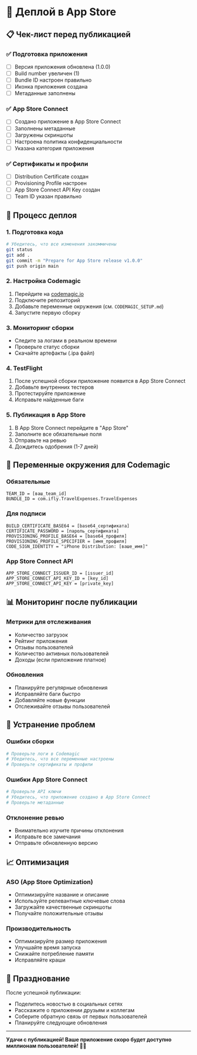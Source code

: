 # 🚀 Деплой в App Store

## 📋 Чек-лист перед публикацией

### ✅ Подготовка приложения
- [ ] Версия приложения обновлена (1.0.0)
- [ ] Build number увеличен (1)
- [ ] Bundle ID настроен правильно
- [ ] Иконка приложения создана
- [ ] Метаданные заполнены

### ✅ App Store Connect
- [ ] Создано приложение в App Store Connect
- [ ] Заполнены метаданные
- [ ] Загружены скриншоты
- [ ] Настроена политика конфиденциальности
- [ ] Указана категория приложения

### ✅ Сертификаты и профили
- [ ] Distribution Certificate создан
- [ ] Provisioning Profile настроен
- [ ] App Store Connect API Key создан
- [ ] Team ID указан правильно

## 🔄 Процесс деплоя

### 1. Подготовка кода
```bash
# Убедитесь, что все изменения закоммичены
git status
git add .
git commit -m "Prepare for App Store release v1.0.0"
git push origin main
```

### 2. Настройка Codemagic
1. Перейдите на [codemagic.io](https://codemagic.io)
2. Подключите репозиторий
3. Добавьте переменные окружения (см. `CODEMAGIC_SETUP.md`)
4. Запустите первую сборку

### 3. Мониторинг сборки
- Следите за логами в реальном времени
- Проверьте статус сборки
- Скачайте артефакты (.ipa файл)

### 4. TestFlight
1. После успешной сборки приложение появится в App Store Connect
2. Добавьте внутренних тестеров
3. Протестируйте приложение
4. Исправьте найденные баги

### 5. Публикация в App Store
1. В App Store Connect перейдите в "App Store"
2. Заполните все обязательные поля
3. Отправьте на ревью
4. Дождитесь одобрения (1-7 дней)

## 🎯 Переменные окружения для Codemagic

### Обязательные
```
TEAM_ID = [ваш_team_id]
BUNDLE_ID = com.ifly.TravelExpenses.TravelExpenses
```

### Для подписи
```
BUILD_CERTIFICATE_BASE64 = [base64_сертификата]
CERTIFICATE_PASSWORD = [пароль_сертификата]
PROVISIONING_PROFILE_BASE64 = [base64_профиля]
PROVISIONING_PROFILE_SPECIFIER = [имя_профиля]
CODE_SIGN_IDENTITY = "iPhone Distribution: [ваше_имя]"
```

### App Store Connect API
```
APP_STORE_CONNECT_ISSUER_ID = [issuer_id]
APP_STORE_CONNECT_API_KEY_ID = [key_id]
APP_STORE_CONNECT_API_KEY = [private_key]
```

## 📊 Мониторинг после публикации

### Метрики для отслеживания
- Количество загрузок
- Рейтинг приложения
- Отзывы пользователей
- Количество активных пользователей
- Доходы (если приложение платное)

### Обновления
- Планируйте регулярные обновления
- Исправляйте баги быстро
- Добавляйте новые функции
- Отслеживайте отзывы пользователей

## 🔧 Устранение проблем

### Ошибки сборки
```bash
# Проверьте логи в Codemagic
# Убедитесь, что все переменные настроены
# Проверьте сертификаты и профили
```

### Ошибки App Store Connect
```bash
# Проверьте API ключи
# Убедитесь, что приложение создано в App Store Connect
# Проверьте метаданные
```

### Отклонение ревью
- Внимательно изучите причины отклонения
- Исправьте все замечания
- Отправьте обновленную версию

## 📈 Оптимизация

### ASO (App Store Optimization)
- Оптимизируйте название и описание
- Используйте релевантные ключевые слова
- Загружайте качественные скриншоты
- Получайте положительные отзывы

### Производительность
- Оптимизируйте размер приложения
- Улучшайте время запуска
- Снижайте потребление памяти
- Исправляйте краши

## 🎉 Празднование

После успешной публикации:
- Поделитесь новостью в социальных сетях
- Расскажите о приложении друзьям и коллегам
- Соберите обратную связь от первых пользователей
- Планируйте следующие обновления

---

**Удачи с публикацией! Ваше приложение скоро будет доступно миллионам пользователей! 🚀📱** 